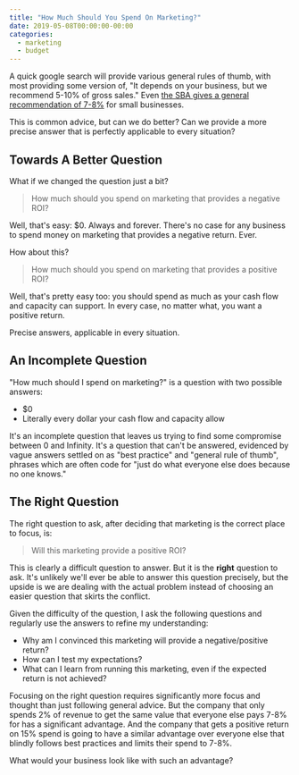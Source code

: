 ```yaml
---
title: "How Much Should You Spend On Marketing?"
date: 2019-05-08T00:00:00-00:00
categories:
  - marketing
  - budget
---
```


A quick google search will provide various general rules of thumb, with most providing some version of, "It depends on your business, but we recommend 5-10% of gross sales." Even [the SBA gives a general recommendation of 7-8%][sba] for small businesses.

This is common advice, but can we do better? Can we provide a more precise answer that is perfectly applicable to every situation?

## Towards A Better Question

What if we changed the question just a bit?

> How much should you spend on marketing that provides a negative ROI?

Well, that's easy: $0. Always and forever. There's no case for any business to spend money on marketing that provides a negative return. Ever.

How about this?

> How much should you spend on marketing that provides a positive ROI?

Well, that's pretty easy too: you should spend as much as your cash flow and capacity can support. In every case, no matter what, you want a positive return.

Precise answers, applicable in every situation.

## An Incomplete Question

"How much should I spend on marketing?" is a question with two possible answers:

* $0
* Literally every dollar your cash flow and capacity allow

It's an incomplete question that leaves us trying to find some compromise between 0 and Infinity. It's a question that can't be answered, evidenced by vague answers settled on as "best practice" and "general rule of thumb", phrases which are often code for "just do what everyone else does because no one knows."

## The Right Question

The right question to ask, after deciding that marketing is the correct place to focus, is:

> Will this marketing provide a positive ROI?

This is clearly a difficult question to answer. But it is the **right** question to ask. It's unlikely we'll ever be able to answer this question precisely, but the upside is we are dealing with the actual problem instead of choosing an easier question that skirts the conflict.

Given the difficulty of the question, I ask the following questions and regularly use the answers to refine my understanding:

* Why am I convinced this marketing will provide a negative/positive return?
* How can I test my expectations?
* What can I learn from running this marketing, even if the expected return is not achieved?

Focusing on the right question requires significantly more focus and thought than just following general advice. But the company that only spends 2% of revenue to get the same value that everyone else pays 7-8% for has a significant advantage. And the company that gets a positive return on 15% spend is going to have a similar advantage over everyone else that blindly follows best practices and limits their spend to 7-8%.

What would your business look like with such an advantage?

[sba]: https://www.sba.gov/blogs/how-set-marketing-budget-fits-your-business-goals-and-provides-high-return-investment

